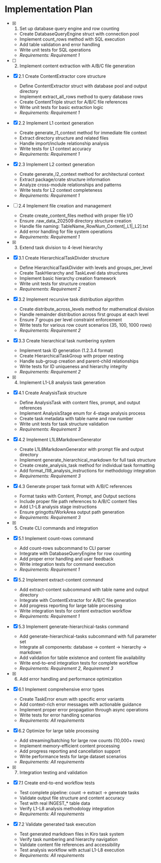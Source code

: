 # Implementation Plan

- [x] 1. Set up database query engine and row counting
  - Create DatabaseQueryEngine struct with connection pool
  - Implement count_rows method with SQL execution
  - Add table validation and error handling
  - Write unit tests for SQL operations
  - _Requirements: Requirement 1_

- [ ] 2. Implement content extraction with A/B/C file generation
- [x] 2.1 Create ContentExtractor core structure
  - Define ContentExtractor struct with database pool and output directory
  - Implement extract_all_rows method to query database rows
  - Create ContentTriple struct for A/B/C file references
  - Write unit tests for basic extraction logic
  - _Requirements: Requirement 1_

- [x] 2.2 Implement L1 context generation
  - Create generate_l1_context method for immediate file context
  - Extract directory structure and related files
  - Handle import/include relationship analysis
  - Write tests for L1 context accuracy
  - _Requirements: Requirement 1_

- [x] 2.3 Implement L2 context generation
  - Create generate_l2_context method for architectural context
  - Extract package/crate structure information
  - Analyze cross-module relationships and patterns
  - Write tests for L2 context completeness
  - _Requirements: Requirement 1_

- [ ] 2.4 Implement file creation and management
  - Create create_content_files method with proper file I/O
  - Ensure .raw_data_202509 directory structure creation
  - Handle file naming: TableName_RowNum_Content[_L1|_L2].txt
  - Add error handling for file system operations
  - _Requirements: Requirement 1_

- [x] 3. Extend task division to 4-level hierarchy
- [x] 3.1 Create HierarchicalTaskDivider structure
  - Define HierarchicalTaskDivider with levels and groups_per_level
  - Create TaskHierarchy and TaskLevel data structures
  - Implement basic hierarchy creation framework
  - Write unit tests for structure creation
  - _Requirements: Requirement 2_

- [x] 3.2 Implement recursive task distribution algorithm
  - Create distribute_across_levels method for mathematical division
  - Handle remainder distribution across first groups at each level
  - Ensure 7 groups per level constraint enforcement
  - Write tests for various row count scenarios (35, 100, 1000 rows)
  - _Requirements: Requirement 2_

- [x] 3.3 Create hierarchical task numbering system
  - Implement task ID generation (1.2.3.4 format)
  - Create HierarchicalTaskGroup with proper nesting
  - Handle sub-group creation and parent-child relationships
  - Write tests for ID uniqueness and hierarchy integrity
  - _Requirements: Requirement 2_

- [x] 4. Implement L1-L8 analysis task generation
- [x] 4.1 Create AnalysisTask structure
  - Define AnalysisTask with content files, prompt, and output references
  - Implement AnalysisStage enum for 4-stage analysis process
  - Create task metadata with table name and row number
  - Write unit tests for task structure validation
  - _Requirements: Requirement 3_

- [x] 4.2 Implement L1L8MarkdownGenerator
  - Create L1L8MarkdownGenerator with prompt file and output directory
  - Implement generate_hierarchical_markdown for full task structure
  - Create create_analysis_task method for individual task formatting
  - Add format_l1l8_analysis_instructions for methodology integration
  - _Requirements: Requirement 3_

- [x] 4.3 Generate proper task format with A/B/C references
  - Format tasks with Content, Prompt, and Output sections
  - Include proper file path references to A/B/C content files
  - Add L1-L8 analysis stage instructions
  - Ensure gringotts/WorkArea output path generation
  - _Requirements: Requirement 3_

- [x] 5. Create CLI commands and integration
- [x] 5.1 Implement count-rows command
  - Add count-rows subcommand to CLI parser
  - Integrate with DatabaseQueryEngine for row counting
  - Add proper error handling and user feedback
  - Write integration tests for command execution
  - _Requirements: Requirement 1_

- [x] 5.2 Implement extract-content command
  - Add extract-content subcommand with table name and output directory
  - Integrate with ContentExtractor for A/B/C file generation
  - Add progress reporting for large table processing
  - Write integration tests for content extraction workflow
  - _Requirements: Requirement 1_

- [x] 5.3 Implement generate-hierarchical-tasks command
  - Add generate-hierarchical-tasks subcommand with full parameter set
  - Integrate all components: database → content → hierarchy → markdown
  - Add validation for table existence and content file availability
  - Write end-to-end integration tests for complete workflow
  - _Requirements: Requirement 2, Requirement 3_

- [x] 6. Add error handling and performance optimization
- [x] 6.1 Implement comprehensive error types
  - Create TaskError enum with specific error variants
  - Add context-rich error messages with actionable guidance
  - Implement proper error propagation through async operations
  - Write tests for error handling scenarios
  - _Requirements: All requirements_

- [x] 6.2 Optimize for large table processing
  - Add streaming/batching for large row counts (10,000+ rows)
  - Implement memory-efficient content processing
  - Add progress reporting and cancellation support
  - Write performance tests for large dataset scenarios
  - _Requirements: All requirements_

- [x] 7. Integration testing and validation
- [x] 7.1 Create end-to-end workflow tests
  - Test complete pipeline: count → extract → generate tasks
  - Validate output file structure and content accuracy
  - Test with real INGEST_* table data
  - Verify L1-L8 analysis methodology integration
  - _Requirements: All requirements_

- [x] 7.2 Validate generated task execution
  - Test generated markdown files in Kiro task system
  - Verify task numbering and hierarchy navigation
  - Validate content file references and accessibility
  - Test analysis workflow with actual L1-L8 execution
  - _Requirements: All requirements_